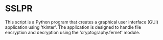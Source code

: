 # SSLPR
This script is a Python program that creates a graphical user interface (GUI) application using 'tkinter'. The application is designed to handle file encryption and decryption using the 'cryptography.fernet' module.

